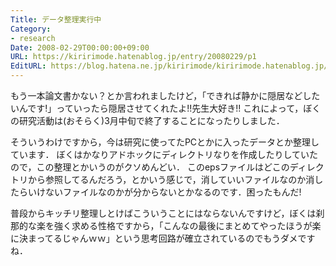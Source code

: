 ```yaml
---
Title: データ整理実行中
Category:
- research
Date: 2008-02-29T00:00:00+09:00
URL: https://kiririmode.hatenablog.jp/entry/20080229/p1
EditURL: https://blog.hatena.ne.jp/kiririmode/kiririmode.hatenablog.jp/atom/entry/8454420450078215399
---
```



もう一本論文書かない？とか言われましたけど，「できれば静かに隠居などしたいんです!」っていったら隠居させてくれたよ!!先生大好き!!
これによって，ぼくの研究活動は(おそらく)3月中旬で終了することになったりしました．


そういうわけですから，今は研究に使ってたPCとかに入ったデータとか整理しています．
ぼくはかなりアドホックにディレクトリなりを作成したりしていたので，この整理とかいうのがクソめんどい．
このepsファイルはどこのディレクトリから参照してるんだろう，とかいう感じで，消していいファイルなのか消したらいけないファイルなのかが分からないとかなるのです．困ったもんだ!


普段からキッチリ整理しとけばこういうことにはならないんですけど，ぼくは刹那的な楽を強く求める性格ですから，「こんなの最後にまとめてやったほうが楽に決まってるじゃんｗｗ」という思考回路が確立されているのでもうダメですね．
